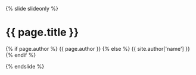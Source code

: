 {% slide slideonly %}
<!-- .slide: class="title-slide center" -->

# {{ page.title }}
<!-- .element: class="main-title" -->

{% if page.author %} {{ page.author }} {% else %} {{ site.author['name'] }} {% endif %} <!-- .element: class="author" -->

{% endslide %}

